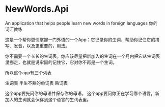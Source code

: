 # NewWords.Api

An application that helps people learn new words in foreign languages
你的词汇教练

这是一个帮你更快掌握一门外语的一个App：它记录你的生词，帮助你记住它的拼写、发音，以及更重要的，用法。

你不需要一个长长的生词表。你应该尽量把新加入的生词在一个月内把它从生词表里挪走，也就是说牢固的记住它，它对你不再是一个生词。

所以这个app有三个列表

生词表
半生不熟的单词表
熟词表


这个app要先问你的母语并保存你的母语。
这个app要问你正在学习哪个语言，新加入的生词就会保存到这个语言的生词表里。
